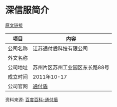# 深信服简介

[原文链接]()

|项目|内容|
|-----|-----|
|公司名称|江苏通付盾科技有限公司|
|外文名称||
|公司地址|苏州片区苏州工业园区东长路88号|
|成立时间|2011年10-17|
|公司官网|[通付盾](https://www.tongfudun.com/index)|

资料来源: 
[百度百科-通付盾](https://xin.baidu.com/company_detail_83665045232239?rq=es&pd=ee&from=ps)
